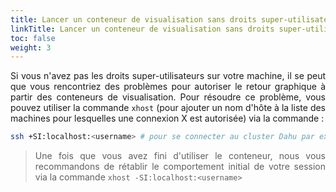 ```yaml
---
title: Lancer un conteneur de visualisation sans droits super-utilisateur
linkTitle: Lancer un conteneur de visualisation sans droits super-utilisateur
toc: false
weight: 3
---
```


<div align="justify">

Si vous n'avez pas les droits super-utilisateurs sur votre machine, il se peut que vous rencontriez des problèmes pour autoriser le retour graphique à partir des conteneurs de visualisation. Pour résoudre ce problème, vous pouvez utiliser la commande `xhost` (pour ajouter un nom d'hôte à la liste des machines pour lesquelles une connexion X est autorisée) via la commande :

```bash
ssh +SI:localhost:<username> # pour se connecter au cluster Dahu par exemple
```

> Une fois que vous avez fini d'utiliser le conteneur, nous vous recommandons de rétablir le comportement initial de votre session via la commande `xhost -SI:localhost:<username>`

</div>